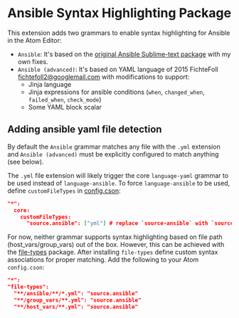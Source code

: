 # Ansible Syntax Highlighting Package

This extension adds two grammars to enable syntax highlighting for Ansible in the Atom Editor:

- `Ansible`: It's based on the [original Ansible Sublime-text package](https://github.com/clifford-github/sublime-ansible) with my own fixes.
- `Ansible (advanced)`: It's based on YAML language of 2015 FichteFoll <fichtefoll2@googlemail.com> with modifications to support:
    - Jinja language
    - Jinja expressions for ansible conditions (`when`, `changed_when`, `failed_when`, `check_mode`)
    - Some YAML block scalar


## Adding ansible yaml file detection

By default the `Ansible` grammar matches any file with the `.yml` extension and `Ansible (advanced)`
must be explicitly configured to match anything (see below).

The `.yml` file extension will likely trigger the core `language-yaml` grammar to be used instead of
`language-ansible`. To force `language-ansible` to be used, define `customFileTypes` in
[config.cson](https://flight-manual.atom.io/using-atom/sections/basic-customization/#global-configuration-settings):

```json
"*":
  core:
    customFileTypes:
      "source.ansible": ["yml"] # replace `source-ansible` with `source.ansible-advanced` if you want the advanced grammar instead).
```

For now, neither grammar supports syntax highlighting based on file path (host_vars/group_vars) out
of the box. However, this can be achieved with the [file-types](https://atom.io/packages/file-types)
package.  After installing `file-types` define custom syntax associations for proper matching. Add
the following to your Atom `config.cson`:

```json
"*":
"file-types":
  "**/ansible/**/*.yml": "source.ansible"
  "**/group_vars/**.yml": "source.ansible"
  "**/host_vars/**.yml": "source.ansible"
```
